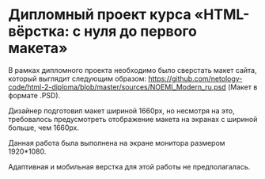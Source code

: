 # Дипломный проект курса «HTML-вёрстка: с нуля до первого макета»
В рамках дипломного проекта необходимо было сверстать макет сайта, который выглядит следующим образом:
https://github.com/netology-code/html-2-diploma/blob/master/sources/NOEMI_Modern_ru.psd (Макет в формате .PSD).

Дизайнер подготовил макет шириной 1660px, но несмотря на это, требовалось предусмотреть отображение макета на экранах с шириной больше, чем 1660px.

Данная работа была выполнена на экране монитора размером 1920*1080.

Адаптивная и мобильная верстка для этой работы не предполагалась.
